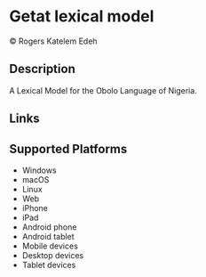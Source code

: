 Getat lexical model
===================

© Rogers Katelem Edeh

Description
-----------

A Lexical Model for the Obolo Language of Nigeria.

Links
-----

Supported Platforms
-------------------
 * Windows
 * macOS
 * Linux
 * Web
 * iPhone
 * iPad
 * Android phone
 * Android tablet
 * Mobile devices
 * Desktop devices
 * Tablet devices

